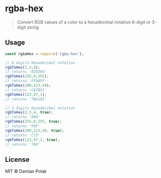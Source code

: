 # rgba-hex

> Convert RGB values of a color to a hexadecimal notation 6-digit or 3-digit string

## Usage

```js
const rgbaHex = require('rgba-hex');

// 6 digits hexadecimal notation
rgbToHex(2,3,4);
// returns '020304'
rgbToHex(255,0,255);
// returns 'FF00FF'
rgbToHex(200,123,49);
// returns 'C87B31'
rgbToHex(123,97,1);
// returns '7B6101'

// 3 digits hexadecimal notation
rgbToHex(2,3,4, true);
// returns '000'
rgbToHex(255,0,255, true);
// returns 'F0F'
rgbToHex(200,123,49, true);
// returns 'C73'
rgbToHex(123,97,1, true);
// returns '760'
```

## License

MIT © Damian Polak
